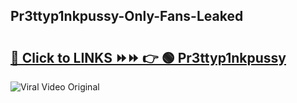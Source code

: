 
 ## Pr3ttyp1nkpussy-Only-Fans-Leaked

# <h2><a href="https://clipsfans.com/Pr3ttyp1nkpussy&ref=git">🔗 Click to LINKS ⏩⏩ 👉 🟢 Pr3ttyp1nkpussy </a></h2>

<a href="https://clipsfans.com/Pr3ttyp1nkpussy&ref=git" rel="nofollow" data-target="animated-image.originalLink"><img src="https://i.ibb.co.com/xMMVF88/686577567.gif" alt="Viral Video Original" style="max-width: 100%; display: inline-block;" data-target="animated-image.originalImage"></a>
